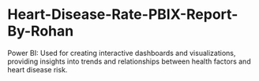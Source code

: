 # Heart-Disease-Rate-PBIX-Report-By-Rohan
Power BI: Used for creating interactive dashboards and visualizations, providing insights into trends and relationships between health factors and heart disease risk.

